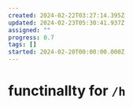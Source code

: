 ```yaml
---
created: 2024-02-22T03:27:14.395Z
updated: 2024-02-23T05:30:41.937Z
assigned: ""
progress: 0.7
tags: []
started: 2024-02-20T00:00:00.000Z
---
```


# functinallty for `/h`
